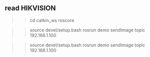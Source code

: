 ## read HIKVISION
>> cd catkin_ws
>> roscore

>> source devel/setup.bash
>> rosrun demo sendImage topic 192.168.1.100

>> source devel/setup.bash
>> rosrun demo sendImage topic 192.168.1.100